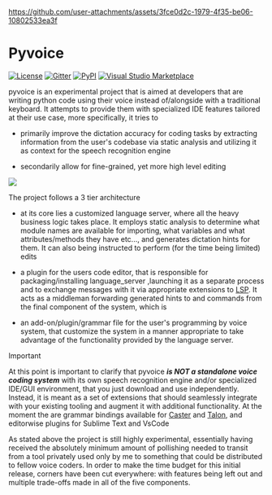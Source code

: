 https://github.com/user-attachments/assets/3fce0d2c-1979-4f35-be06-10802533ea3f



# Pyvoice

[![License](https://img.shields.io/pypi/l/pyvoice-language-server)](https://opensource.org/licenses/GPL-3.0)
[![Gitter](https://badges.gitter.im/PythonVoiceCodingPlugin/pyvoice.svg)](https://app.gitter.im/?updated=1.11.31#/room/#pythonvoicecodingpluginpyvoice:gitter.im)
[![PyPI](https://img.shields.io/pypi/v/pyvoice-language-server.svg)](https://pypi.org/project/pyvoice-language-server/)
[![Visual Studio Marketplace](https://img.shields.io/visual-studio-marketplace/v/mpourmpoulis.pyvoice)](https://marketplace.visualstudio.com/items?itemName=mpourmpoulis.pyvoice)


pyvoice is an experimental project that is aimed at developers that are writing python code using their voice instead of/alongside with a traditional keyboard. It attempts to provide them with specialized IDE features tailored at their use case, more specifically, it tries to

- primarily improve the dictation accuracy for coding tasks  by extracting information from the user's codebase via static analysis and utilizing it as context for the speech recognition engine

- secondarily allow for fine-grained, yet more high level editing



![](https://github.com/user-attachments/assets/3fce0d2c-1979-4f35-be06-10802533ea3f)

The project follows a 3 tier architecture

- at its core lies a customized language server, where all the heavy business logic takes place. It employs static analysis to determine what module names are available for importing, what variables and what attributes/methods they have etc..., and generates dictation hints for them. It can also being instructed to perform (for the time being limited) edits

- a plugin for the users code editor, that is responsible for packaging/installing language_server ,launching it as a separate process and to exchange messages with it via appropriate extensions to [LSP](https://microsoft.github.io/language-server-protocol/). It acts as a middleman forwarding generated hints to and commands from the final component of the system, which is


- an add-on/plugin/grammar file for the user's programming by voice system, that customize the system in a manner appropriate to take advantage of the functionality provided by the language server. 



> [!IMPORTANT]
> At this point is important to clarify that pyvoice ***is NOT a standalone voice coding system*** with its own speech recognition engine and/or specialized IDE/GUI environment, that you just download and use independently. 
> Instead, it is meant as a set of extensions that should seamlessly integrate with your existing tooling and augment it with additional functionality.
> At the moment the are grammar bindings available for [Caster](https://github.com/dictation-toolbox/Caster) and [Talon](https://talonvoice.com/), and editorwise plugins for Sublime Text and VsCode

As stated above the project is still highly experimental, essentially having received the absolutely minimum amount of pollishing needed to transit from a tool privately used only by me to something that could be distributed to fellow voice coders. In order to make the time budget for this initial release, corners have been cut everywhere: with features being left out and multiple trade-offs made in all of the five components.


